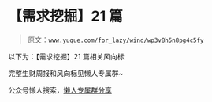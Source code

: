 # 【需求挖掘】21 篇

> 原文：[`www.yuque.com/for_lazy/wind/wp3v8h5n8pg4c5fy`](https://www.yuque.com/for_lazy/wind/wp3v8h5n8pg4c5fy)

以下为：【需求挖掘】21 篇相关风向标

完整生财周报和风向标见懒人专属群~

公众号懒人搜索，[懒人专属群分享](https://lazybook.fun/#/blog/group)
